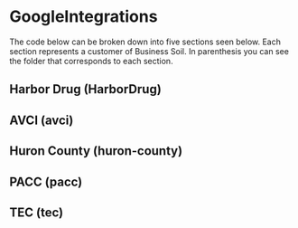 # GoogleIntegrations
The code below can be broken down into five sections seen below. Each section represents a customer of Business Soil. In parenthesis you can see the folder that corresponds to each section.

## Harbor Drug (HarborDrug)


## AVCI (avci)



## Huron County (huron-county)



## PACC (pacc)



## TEC (tec)
